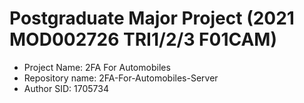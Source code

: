 # Postgraduate Major Project (2021 MOD002726 TRI1/2/3 F01CAM)
- Project Name: 2FA For Automobiles
- Repository name: 2FA-For-Automobiles-Server
- Author SID: 1705734
